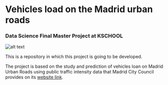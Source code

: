# Vehicles load on the Madrid urban roads
### Data Science Final Master Project at KSCHOOL

![alt text](https://github.com/antoniobravo05/TFM_KSchool-Vehicles_load_on_the_Madrid_urban_roads/blob/master/Documents/traficomadridpicture.png)


This is a repository in which this project is going to be developed.

The project is based on the study and prediction of vehicles loan on Madrid Urban Roads using public traffic intensity data that Madrid City Council provides on its [website link](https://datos.madrid.es/portal/site/egob/menuitem.c05c1f754a33a9fbe4b2e4b284f1a5a0/?vgnextoid=33cb30c367e78410VgnVCM1000000b205a0aRCRD&vgnextchannel=374512b9ace9f310VgnVCM100000171f5a0aRCRD).

